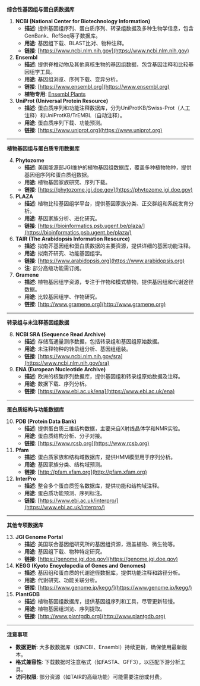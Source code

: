 **综合性基因组与蛋白质数据库**

1. **NCBI (National Center for Biotechnology Information)**
   * **描述**: 提供基因组序列、蛋白质序列、转录组数据及多种生物学信息，包含GenBank、RefSeq等子数据库。
   * **用途**: 基因组下载、BLAST比对、物种注释。
   * **链接**: [https://www.ncbi.nlm.nih.gov](https://www.ncbi.nlm.nih.gov)
2. **Ensembl**
   * **描述**: 提供脊椎动物及其他真核生物的基因组数据，包含基因注释和比较基因组学工具。
   * **用途**: 基因组浏览、序列下载、变异分析。
   * **链接**: [https://www.ensembl.org](https://www.ensembl.org)
   * **植物专用**: [Ensembl Plants](https://plants.ensembl.org)
3. **UniProt (Universal Protein Resource)**
   * **描述**: 蛋白质序列和功能注释数据库，分为UniProtKB/Swiss-Prot（人工注释）和UniProtKB/TrEMBL（自动注释）。
   * **用途**: 蛋白质序列下载、功能预测。
   * **链接**: [https://www.uniprot.org](https://www.uniprot.org)

---

**植物基因组与蛋白质专用数据库**

4. **Phytozome**
   * **描述**: 美国能源部JGI维护的植物基因组数据库，覆盖多种植物物种，提供基因组序列和蛋白质组数据。
   * **用途**: 植物基因家族研究、序列下载。
   * **链接**: [https://phytozome.jgi.doe.gov](https://phytozome.jgi.doe.gov)
5. **PLAZA**
   * **描述**: 植物比较基因组学平台，提供基因家族分类、正交群组和系统发育分析。
   * **用途**: 基因家族分析、进化研究。
   * **链接**: [https://bioinformatics.psb.ugent.be/plaza/](https://bioinformatics.psb.ugent.be/plaza/)
6. **TAIR (The Arabidopsis Information Resource)**
   * **描述**: 拟南芥基因组和蛋白质数据的主要资源，提供详细的基因功能注释。
   * **用途**: 拟南芥研究、功能基因组学。
   * **链接**: [https://www.arabidopsis.org](https://www.arabidopsis.org)
   * **注**: 部分高级功能需订阅。
7. **Gramene**
   * **描述**: 植物基因组学资源，专注于作物和模式植物，提供基因组和代谢途径数据。
   * **用途**: 比较基因组学、作物研究。
   * **链接**: [http://www.gramene.org](http://www.gramene.org)

---

**转录组与未注释基因组数据**

8. **NCBI SRA (Sequence Read Archive)**
   * **描述**: 存储高通量测序数据，包括转录组和基因组原始数据。
   * **用途**: 未注释物种的转录组分析、基因组组装。
   * **链接**: [https://www.ncbi.nlm.nih.gov/sra](https://www.ncbi.nlm.nih.gov/sra)
9. **ENA (European Nucleotide Archive)**
   * **描述**: 欧洲的核酸序列数据库，提供基因组和转录组原始数据及注释。
   * **用途**: 数据下载、序列分析。
   * **链接**: [https://www.ebi.ac.uk/ena](https://www.ebi.ac.uk/ena)

---

**蛋白质结构与功能数据库**

10. **PDB (Protein Data Bank)**
    * **描述**: 提供蛋白质三维结构数据，主要来自X射线晶体学和NMR实验。
    * **用途**: 蛋白质结构分析、分子对接。
    * **链接**: [https://www.rcsb.org](https://www.rcsb.org)
11. **Pfam**
    * **描述**: 蛋白质家族和结构域数据库，提供HMM模型用于序列分析。
    * **用途**: 基因家族分类、结构域预测。
    * **链接**: [http://pfam.xfam.org](http://pfam.xfam.org)
12. **InterPro**
    * **描述**: 整合多个蛋白质签名数据库，提供功能和结构域注释。
    * **用途**: 蛋白质功能预测、序列标注。
    * **链接**: [https://www.ebi.ac.uk/interpro/](https://www.ebi.ac.uk/interpro/)

---

**其他专项数据库**

13. **JGI Genome Portal**
    * **描述**: 美国联合基因组研究所的基因组资源，涵盖植物、微生物等。
    * **用途**: 基因组下载、物种特定研究。
    * **链接**: [https://genome.jgi.doe.gov](https://genome.jgi.doe.gov)
14. **KEGG (Kyoto Encyclopedia of Genes and Genomes)**
    * **描述**: 基因组和蛋白质的代谢途径数据库，提供功能注释和路径分析。
    * **用途**: 代谢研究、功能关联分析。
    * **链接**: [https://www.genome.jp/kegg/](https://www.genome.jp/kegg/)
15. **PlantGDB**
    * **描述**: 植物基因组数据库，提供基因组序列和工具，尽管更新较慢。
    * **用途**: 植物基因组浏览、序列提取。
    * **链接**: [http://www.plantgdb.org](http://www.plantgdb.org)

---

**注意事项**

* **数据更新**: 大多数数据库（如NCBI、Ensembl）持续更新，确保使用最新版本。
* **格式兼容性**: 下载数据时注意格式（如FASTA、GFF3），以匹配下游分析工具。
* **访问权限**: 部分资源（如TAIR的高级功能）可能需要注册或付费。
